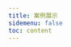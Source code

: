 ```yaml
---
title: 案例展示
sidemenu: false
toc: content
---
```


<style>
  .dumi-default-previewer-demo {
    min-width: 1000px !important;
  }
</style>

<code src='./demo.tsx'></code>
